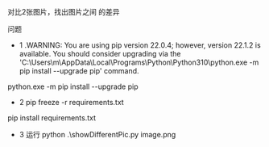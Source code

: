 
对比2张图片，找出图片之间 的差异




问题

+ 1 .WARNING: You are using pip version 22.0.4; however, version 22.1.2 is available.
You should consider upgrading via the 'C:\Users\m\AppData\Local\Programs\Python\Python310\python.exe -m pip install --upgrade pip' command.

python.exe -m pip install --upgrade pip

+ 2 pip freeze -r requirements.txt

pip install requirements.txt

+ 3 运行 python .\showDifferentPic.py
image.png





